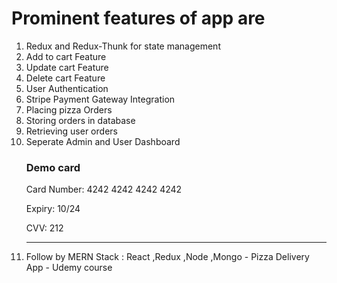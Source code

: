 <h1>Prominent features of app are </h1>
<ol>
<li>
   Redux and Redux-Thunk for state management
</li>
<li>
    Add to cart Feature
</li>
<li>
    Update cart Feature
</li>
<li>
    Delete cart Feature
</li>
<li>
    User Authentication
</li>
<li>
    Stripe Payment Gateway Integration
</li>
<li>
    Placing pizza Orders
</li>
<li>
    Storing orders in database
</li>
<li>
    Retrieving user orders
</li>
<li>
   Seperate Admin and User Dashboard
</li>
<h3>Demo card</h3>
<p>Card Number: 4242 4242 4242 4242</p>
<p>Expiry: 10/24</p>
<p>CVV: 212</p>
<hr>
   
   
   <li>
   Follow by MERN Stack : React ,Redux ,Node ,Mongo - Pizza Delivery App - Udemy course
</li>
